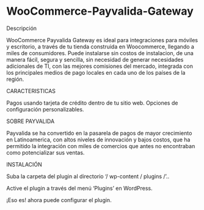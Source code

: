 # WooCommerce-Payvalida-Gateway


Descripción

WooCommerce Payvalida Gateway es ideal para integraciones para móviles y escritorio, a través de tu tienda construida en Woocommerce, llegando a miles de consumidores.
Puede instalarse sin costos de instalacion, de una manera fácil, segura y sencilla, sin necesidad de generar necesidades adicionales de TI, con las mejores comisiones del mercado, integrada con los principales medios de pago locales en cada uno de los países de la región.

CARACTERISTICAS

Pagos usando tarjeta de crédito dentro de tu sitio web.
Opciones de configuración personalizables.

SOBRE PAYVALIDA

Payvalida se ha convertido en la pasarela de pagos de mayor crecimiento en Latinoamerica, con altos niveles de innovación y bajos costos, que ha permitido la integración con miles de comercios que antes no encontraban como potencializar sus ventas.

INSTALACIÓN

Suba la carpeta del plugin al directorio ‘/ wp-content / plugins /’..

Active el plugin a través del menú ‘Plugins’ en WordPress.

¡Eso es! ahora puede configurar el plugin.

